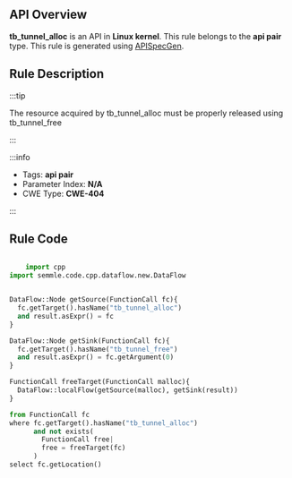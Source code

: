 ---
---


## API Overview
**tb_tunnel_alloc** is an API in **Linux kernel**. This rule belongs to the **api pair** type. This rule is generated using [APISpecGen](../../tools/APISpecGen).
## Rule Description

:::tip

The resource acquired by tb_tunnel_alloc must be properly released using tb_tunnel_free

:::

:::info

- Tags: **api pair**
- Parameter Index: **N/A**
- CWE Type: **CWE-404**

:::

## Rule Code
```python

    import cpp
import semmle.code.cpp.dataflow.new.DataFlow


DataFlow::Node getSource(FunctionCall fc){
  fc.getTarget().hasName("tb_tunnel_alloc")
  and result.asExpr() = fc
}

DataFlow::Node getSink(FunctionCall fc){
  fc.getTarget().hasName("tb_tunnel_free")
  and result.asExpr() = fc.getArgument(0)
}

FunctionCall freeTarget(FunctionCall malloc){
  DataFlow::localFlow(getSource(malloc), getSink(result))
}

from FunctionCall fc
where fc.getTarget().hasName("tb_tunnel_alloc")
      and not exists(
        FunctionCall free| 
        free = freeTarget(fc)
      )
select fc.getLocation()

    
```